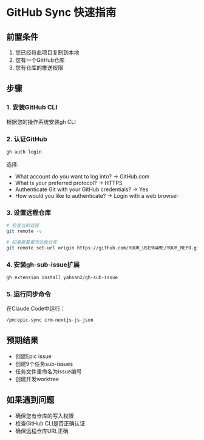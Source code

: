 # GitHub Sync 快速指南

## 前置条件
1. 您已经将此项目复制到本地
2. 您有一个GitHub仓库
3. 您有仓库的推送权限

## 步骤

### 1. 安装GitHub CLI
根据您的操作系统安装gh CLI

### 2. 认证GitHub
```bash
gh auth login
```
选择:
- What account do you want to log into? → GitHub.com
- What is your preferred protocol? → HTTPS
- Authenticate Git with your GitHub credentials? → Yes
- How would you like to authenticate? → Login with a web browser

### 3. 设置远程仓库
```bash
# 检查当前远程
git remote -v

# 如果需要更改远程仓库
git remote set-url origin https://github.com/YOUR_USERNAME/YOUR_REPO.git
```

### 4. 安装gh-sub-issue扩展
```bash
gh extension install yahsan2/gh-sub-issue
```

### 5. 运行同步命令
在Claude Code中运行：
```bash
/pm:epic-sync crm-nextjs-js-json
```

## 预期结果
- 创建Epic issue
- 创建9个任务sub-issues
- 任务文件重命名为issue编号
- 创建开发worktree

## 如果遇到问题
- 确保您有仓库的写入权限
- 检查GitHub CLI是否正确认证
- 确保远程仓库URL正确